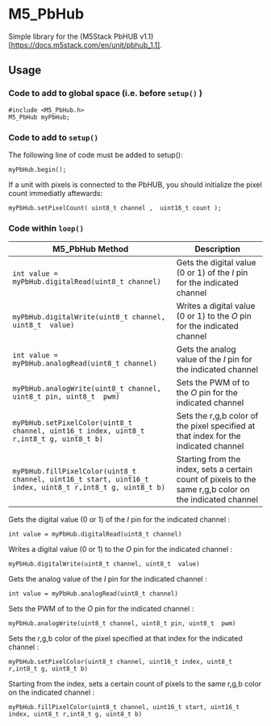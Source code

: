 # M5_PbHub

Simple library for the (M5Stack PbHUB v1.1)[https://docs.m5stack.com/en/unit/pbhub_1.1].

## Usage

### Code to add to global space (i.e. before `setup()` )

```arduino
#include <M5_PbHub.h>
M5_PbHub myPbHub;
```

### Code to add to `setup()`

The following line of code must be added to setup():
```arduino
myPbHub.begin();
```

If a unit with pixels is connected to the PbHUB, you should initialize the pixel count immediatly aftewards:
```arduino
myPbHub.setPixelCount( uint8_t channel ,  uint16_t count );
```

### Code within `loop()`

| M5_PbHub Method | Description |
| --------------- | --------------- |
| `int value = myPbHub.digitalRead(uint8_t channel)` | Gets the digital value (0 or 1) of the *I* pin for the indicated channel |
| `myPbHub.digitalWrite(uint8_t channel, uint8_t  value)` | Writes a digital value (0 or 1) to the *O* pin for the indicated channel |
| `int value = myPbHub.analogRead(uint8_t channel)` | Gets the analog value of the *I* pin for the indicated channel |
| `myPbHub.analogWrite(uint8_t channel, uint8_t pin, uint8_t  pwm)` | Sets the PWM of to the *O* pin for the indicated channel |
| `myPbHub.setPixelColor(uint8_t channel, uint16_t index, uint8_t r,int8_t g, uint8_t b)` | Sets the r,g,b color of the pixel specified at that index for the indicated channel |
| `myPbHub.fillPixelColor(uint8_t channel, uint16_t start, uint16_t index, uint8_t r,int8_t g, uint8_t b)` | Starting from the index, sets a certain count of pixels to the same r,g,b color on the indicated channel |

Gets the digital value (0 or 1) of the *I* pin for the indicated channel :
```arduino
int value = myPbHub.digitalRead(uint8_t channel)
```

Writes a digital value (0 or 1) to the *O* pin for the indicated channel :
```arduino
myPbHub.digitalWrite(uint8_t channel, uint8_t  value)
```

Gets the analog value of the *I* pin for the indicated channel :
```arduino
int value = myPbHub.analogRead(uint8_t channel)
```

Sets the PWM of to the *O* pin for the indicated channel :
```arduino
myPbHub.analogWrite(uint8_t channel, uint8_t pin, uint8_t  pwm)
```


Sets the r,g,b color of the pixel specified at that index for the indicated channel :
```arduino
myPbHub.setPixelColor(uint8_t channel, uint16_t index, uint8_t r,int8_t g, uint8_t b)
```

Starting from the index, sets a certain count of pixels to the same r,g,b color on the indicated channel : 
```arduino
myPbHub.fillPixelColor(uint8_t channel, uint16_t start, uint16_t index, uint8_t r,int8_t g, uint8_t b)
```
